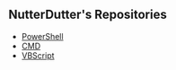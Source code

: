 ## NutterDutter's Repositories

<!-- MarkdownTOC autolink=true depth=4 bracket=round -->

- [PowerShell](https://github.com/NutterDutter/Powershell)
- [CMD](https://github.com/NutterDutter/CMD)
- [VBScript](https://github.com/NutterDutter/VBScript)

<!-- /MarkdownTOC -->
